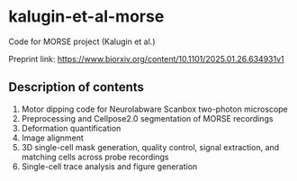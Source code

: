 # kalugin-et-al-morse
Code for MORSE project (Kalugin et al.)

Preprint link: https://www.biorxiv.org/content/10.1101/2025.01.26.634931v1

## Description of contents
1. Motor dipping code for Neurolabware Scanbox two-photon microscope
2. Preprocessing and Cellpose2.0 segmentation of MORSE recordings
3. Deformation quantification
4. Image alignment
5. 3D single-cell mask generation, quality control, signal extraction, and matching cells across probe recordings
6. Single-cell trace analysis and figure generation
